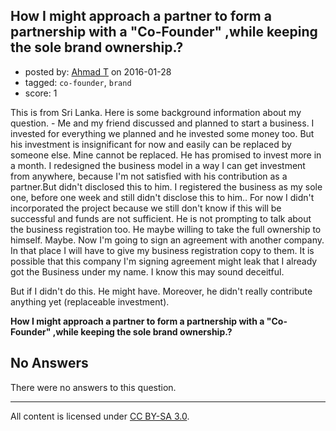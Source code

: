 ## How I might approach a partner to form a partnership with a "Co-Founder" ,while keeping the sole brand ownership.?

- posted by: [Ahmad T](https://stackexchange.com/users/7717402/ahmad-t) on 2016-01-28
- tagged: `co-founder`, `brand`
- score: 1

This is from Sri Lanka. Here is some background information about my question. - Me and my friend discussed and planned to start a business. I invested for everything we planned and he invested some money too. But his investment is insignificant for now and easily can be replaced by someone else. Mine cannot be replaced. He has promised to invest more in a month. I redesigned the business model in a way I can get investment from anywhere, because I'm not satisfied with his contribution as a partner.But didn't disclosed this to him. I registered the business as my sole one, before one week and still didn't disclose this to him.. For now I didn't incorporated the project because we still don't know if this will be successful and funds are not sufficient. He is not prompting to talk about the business registration too. He maybe willing to take the full ownership to himself. Maybe. Now I'm going to sign an agreement with another company. In that place I will have to give my business registration copy to them. It is possible that this company I'm signing agreement might leak that I already got the Business under my name. I know this may sound deceitful.

But if I didn't do this. He might have. Moreover, he didn't really contribute anything yet (replaceable investment).

**How I might approach a partner to form a partnership with a "Co-Founder" ,while keeping the sole brand ownership.?**


## No Answers

There were no answers to this question.


---

All content is licensed under [CC BY-SA 3.0](https://creativecommons.org/licenses/by-sa/3.0/).

